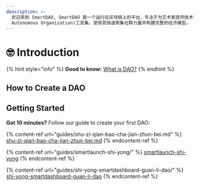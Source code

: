 ```yaml
---
description: >-
  欢迎来到 SmartDAO, SmartDAO 是一个运行在区块链上的平台，专注于为艺术家提供技术创新的DAO(Decentralized
  Autonomous Organization)工具集，使得其快速聚集社群力量并构建完整的经济模型。
---
```


# 🤓 Introduction

{% hint style="info" %}
**Good to know:** [ What is DAO?](extras/dao-distributed-autonomous-organization.md)
{% endhint %}



## How to Create a DAO

## Getting Started

**Got 10 minutes?**  Follow our guide to create your first DAO:

{% content-ref url="guides/shu-zi-qian-bao-cha-jian-zhun-bei.md" %}
[shu-zi-qian-bao-cha-jian-zhun-bei.md](guides/shu-zi-qian-bao-cha-jian-zhun-bei.md)
{% endcontent-ref %}

{% content-ref url="guides/smartlaunch-shi-yong/" %}
[smartlaunch-shi-yong](guides/smartlaunch-shi-yong/)
{% endcontent-ref %}

{% content-ref url="guides/shi-yong-smartdashboard-guan-li-dao/" %}
[shi-yong-smartdashboard-guan-li-dao](guides/shi-yong-smartdashboard-guan-li-dao/)
{% endcontent-ref %}
